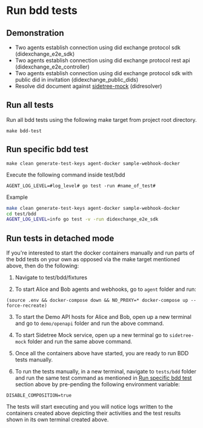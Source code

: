 # Run bdd tests

## Demonstration
- Two agents establish connection using did exchange protocol sdk (didexchange_e2e_sdk)
- Two agents establish connection using did exchange protocol rest api (didexchange_e2e_controller)
- Two agents establish connection using did exchange protocol sdk with public did in invitation (didexchange_public_dids)
- Resolve did document against [sidetree-mock](https://github.com/trustbloc/sidetree-mock)  (didresolver)


## Run all tests
Run all bdd tests using the following make target from project root directory.

`make bdd-test`

## Run specific bdd test
`make clean generate-test-keys agent-docker sample-webhook-docker`

Execute the following command inside test/bdd

`AGENT_LOG_LEVEL=#log_level# go test -run #name_of_test#`

Example
```bash
make clean generate-test-keys agent-docker sample-webhook-docker
cd test/bdd
AGENT_LOG_LEVEL=info go test -v -run didexchange_e2e_sdk
```

## Run tests in detached mode

If you're interested to start the docker containers manually and run parts of the bdd tests on your own as opposed
via the make target mentioned above, then do the following:

1. Navigate to test/bdd/fixtures

2. To start Alice and Bob agents and webhooks, go to `agent` folder and run:
```shell script
(source .env && docker-compose down && NO_PROXY=* docker-compose up --force-recreate)
```
   
3. To start the Demo API hosts for Alice and Bob, open up a new terminal and go to `demo/openapi` folder and run the 
above command.

4. To start Sidetree Mock service, open up a new terminal go to `sidetree-mock` folder and run the same above command.

5. Once all the containers above have started, you are ready to run BDD tests manually.

6. To run the tests manually, in a new terminal, navigate to `tests/bdd` folder and run the same test command as mentioned in 
[Run specific bdd test](#Run-specific-bdd-test) section above by pre-pending the following environment variable:
```shell script
DISABLE_COMPOSITION=true
``` 
The tests will start executing and you will notice logs written to the containers created above depicting 
their activities and the test results shown in its own terminal created above.

